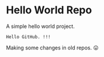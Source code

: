 # Hello World Repo

A simple hello world project.

    Hello GitHub. !!!

Making some changes in old repos. :stuck_out_tongue:
